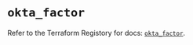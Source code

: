 # `okta_factor`

Refer to the Terraform Registory for docs: [`okta_factor`](https://registry.terraform.io/providers/okta/okta/4.4.2/docs/resources/factor).
